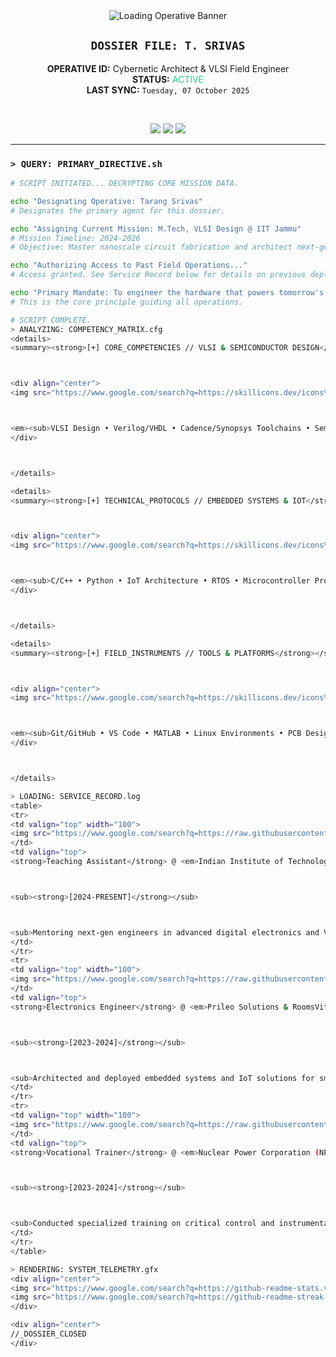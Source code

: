 <div align="center">
  <img src="https://raw.githubusercontent.com/antonkomarev/antonkomarev/master/images/header.svg" alt="Loading Operative Banner"/>
  
  ## `DOSSIER FILE: T. SRIVAS`
  **OPERATIVE ID:** Cybernetic Architect & VLSI Field Engineer <br>
  **STATUS:** <span style="color: #23d18b;">ACTIVE</span> <br>
  **LAST SYNC:** `Tuesday, 07 October 2025`
</div>

<div align="center">
  <br>
  <p>
    <a href="https://www.linkedin.com/in/tarang-srivas-b192ab213/"><img src="https://img.shields.io/badge/Secure_Comlink-LinkedIn-0A66C2?style=for-the-badge&logo=linkedin&logoColor=white"></a>
    <a href="mailto:tarangsrivas1@gmail.com"><img src="https://img.shields.io/badge/Encrypted_Message-Gmail-D14836?style=for-the-badge&logo=gmail&logoColor=white"></a>
    <img src="https://komarev.com/ghpvc/?username=tarang321&label=DOSSIER_VIEWS&color=2f89fc&style=for-the-badge">
  </p>
</div>

---

### `> QUERY: PRIMARY_DIRECTIVE.sh`
```bash
# SCRIPT INITIATED... DECRYPTING CORE MISSION DATA.

echo "Designating Operative: Tarang Srivas"
# Designates the primary agent for this dossier.

echo "Assigning Current Mission: M.Tech, VLSI Design @ IIT Jammu"
# Mission Timeline: 2024-2026
# Objective: Master nanoscale circuit fabrication and architect next-generation silicon.

echo "Authorizing Access to Past Field Operations..."
# Access granted. See Service Record below for details on previous deployments.

echo "Primary Mandate: To engineer the hardware that powers tomorrow's world."
# This is the core principle guiding all operations.

# SCRIPT COMPLETE.
> ANALYZING: COMPETENCY_MATRIX.cfg
<details>
<summary><strong>[+] CORE_COMPETENCIES // VLSI & SEMICONDUCTOR DESIGN</strong></summary>



<div align="center">
<img src="https://www.google.com/search?q=https://skillicons.dev/icons%3Fi%3Dverilog,powershell" />



<em><sub>VLSI Design • Verilog/VHDL • Cadence/Synopsys Toolchains • Semiconductor Physics</sub></em>
</div>



</details>

<details>
<summary><strong>[+] TECHNICAL_PROTOCOLS // EMBEDDED SYSTEMS & IOT</strong></summary>



<div align="center">
<img src="https://www.google.com/search?q=https://skillicons.dev/icons%3Fi%3Dc,cpp,python,arduino,raspberrypi" />



<em><sub>C/C++ • Python • IoT Architecture • RTOS • Microcontroller Programming</sub></em>
</div>



</details>

<details>
<summary><strong>[+] FIELD_INSTRUMENTS // TOOLS & PLATFORMS</strong></summary>



<div align="center">
<img src="https://www.google.com/search?q=https://skillicons.dev/icons%3Fi%3Dgit,github,vscode,matlab,linux" />



<em><sub>Git/GitHub • VS Code • MATLAB • Linux Environments • PCB Design (KiCad/Altium)</sub></em>
</div>



</details>

> LOADING: SERVICE_RECORD.log
<table>
<tr>
<td valign="top" width="100">
<img src="https://www.google.com/search?q=https://raw.githubusercontent.com/tarang321/tarang321/main/assets/iitj.png" width="80" alt="IIT Jammu Icon"/>
</td>
<td valign="top">
<strong>Teaching Assistant</strong> @ <em>Indian Institute of Technology, Jammu</em>



<sub><strong>[2024-PRESENT]</strong></sub>



<sub>Mentoring next-gen engineers in advanced digital electronics and VLSI concepts.</sub>
</td>
</tr>
<tr>
<td valign="top" width="100">
<img src="https://www.google.com/search?q=https://raw.githubusercontent.com/tarang321/tarang321/main/assets/circuits.png" width="80" alt="Electronics Icon"/>
</td>
<td valign="top">
<strong>Electronics Engineer</strong> @ <em>Prileo Solutions & RoomsVital</em>



<sub><strong>[2023-2024]</strong></sub>



<sub>Architected and deployed embedded systems and IoT solutions for smart infrastructure.</sub>
</td>
</tr>
<tr>
<td valign="top" width="100">
<img src="https://www.google.com/search?q=https://raw.githubusercontent.com/tarang321/tarang321/main/assets/nuclear.png" width="80" alt="NPCIL Icon"/>
</td>
<td valign="top">
<strong>Vocational Trainer</strong> @ <em>Nuclear Power Corporation (NPCIL)</em>



<sub><strong>[2023-2024]</strong></sub>



<sub>Conducted specialized training on critical control and instrumentation systems.</sub>
</td>
</tr>
</table>

> RENDERING: SYSTEM_TELEMETRY.gfx
<div align="center">
<img src="https://www.google.com/search?q=https://github-readme-stats.vercel.app/api%3Fusername%3Dtarang321%26show_icons%3Dtrue%26theme%3Dtokyonight%26hide_border%3Dtrue%26include_all_commits%3Dtrue%26count_private%3Dtrue" width="49%" alt="GitHub Stats"/>
<img src="https://www.google.com/search?q=https://github-readme-streak-stats.herokuapp.com%3Fuser%3Dtarang321%26theme%3Dtokyonight%26hide_border%3Dtrue" width="49%" alt="GitHub Streak"/>
</div>

<div align="center">
//_DOSSIER_CLOSED
</div>
